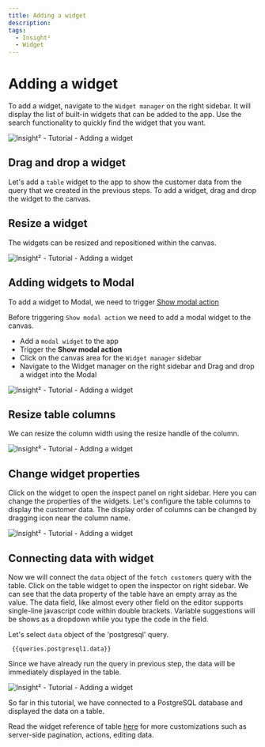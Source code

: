 ```yaml
---
title: Adding a widget
description: 
tags:
  - Insight²
  - Widget
---
```


# Adding a widget

To add a widget, navigate to the `Widget manager` on the right sidebar. It will display the list of built-in widgets that can be added to the app. Use the search functionality to quickly find the widget that you want.



![Insight² - Tutorial - Adding a widget](/_images/insight2/tutorial/adding-widget/widget.png)



## Drag and drop a widget
Let's add a `table` widget to the app to show the customer data from the query that we created in the previous steps.
To add a widget, drag and drop the widget to the canvas.

## Resize a widget
The widgets can be resized and repositioned within the canvas.



![Insight² - Tutorial - Adding a widget](/_images/insight2/tutorial/adding-widget/resize.gif)



## Adding widgets to Modal
To add a widget to Modal, we need to trigger [Show modal action](/docs/tutorial/actions#available-actions)


Before triggering `Show modal action` we need to add a modal widget to the canvas.


- Add a `modal widget` to the app
- Trigger the **Show modal action**
- Click on the canvas area for the `Widget manager` sidebar
- Navigate to the Widget manager on the right sidebar and Drag and drop a widget into the Modal



![Insight² - Tutorial - Adding a widget](/_images/insight2/tutorial/adding-widget/modal.gif)



## Resize table columns
We can resize the column width using the resize handle of the column.



![Insight² - Tutorial - Adding a widget](/_images/insight2/tutorial/adding-widget/resize-table-column.gif)



## Change widget properties
Click on the widget to open the inspect panel on right sidebar. Here you can change the properties of the widgets. Let's configure the table columns to display the customer data. The display order of columns can be changed by dragging icon near the column name.



![Insight² - Tutorial - Adding a widget](/_images/insight2/tutorial/adding-widget/inspect-panel.gif)



## Connecting data with widget
Now we will connect the `data` object of the `fetch customers` query with the table. Click on the table widget to open the inspector on right sidebar. We can see that the data property of the table have an empty array as the value. The data field, like almost every other field on the editor supports single-line javascript code within double brackets. Variable suggestions will be shows as a dropdown while you type the code in the field.

Let's select `data` object of the 'postgresql' query.

` {{queries.postgresql1.data}}`

Since we have already run the query in previous step, the data will be immediately displayed in the table.



![Insight² - Tutorial - Adding a widget](/_images/insight2/tutorial/adding-widget/table-data.png)



So far in this tutorial, we have connected to a PostgreSQL database and displayed the data on a table.


Read the widget reference of table [here](/insight2/widgets/table/) for more customizations such as server-side pagination, actions, editing data.


